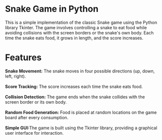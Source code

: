 # Snake Game in Python
This is a simple implementation of the classic Snake game using the Python library Tkinter. The game involves controlling a snake to eat food while avoiding collisions with the screen borders or the snake's own body. Each time the snake eats food, it grows in length, and the score increases.

# Features
<b>Snake Movement:</b> The snake moves in four possible directions (up, down, left, right).<br><br>
<b>Score Tracking:</b> The score increases each time the snake eats food.<br><br>
<b>Collision Detection:</b> The game ends when the snake collides with the screen border or its own body.<br><br>
<b>Random Food Generation:</b> Food is placed at random locations on the game board after every consumption.<br><br>
<b>Simple GUI:</b>The game is built using the Tkinter library, providing a graphical user interface for interaction.<br><br>
